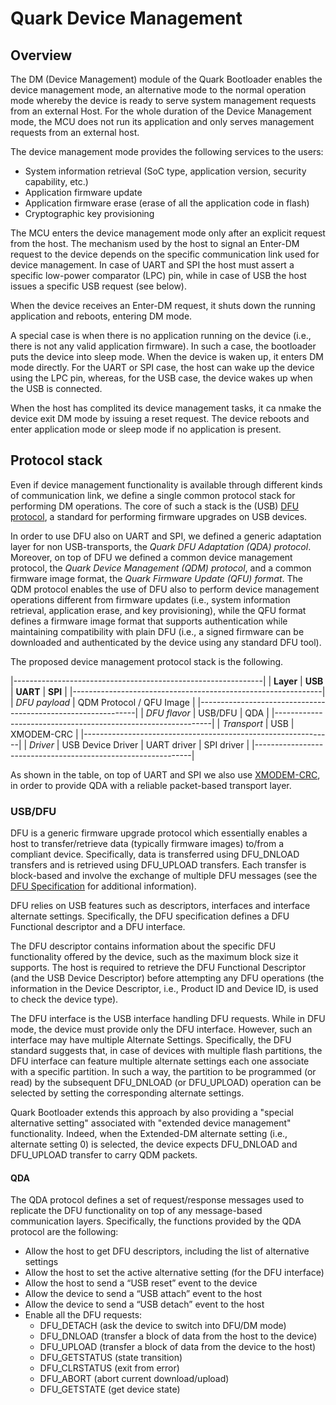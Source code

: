 # Quark Device Management

## Overview

The DM (Device Management) module of the Quark Bootloader enables the device
management mode, an alternative mode to the normal operation mode whereby the
device is ready to serve system management requests from an external Host. For
the whole duration of the Device Management mode, the MCU does not run its
application and only serves management requests from an external host.

The device management mode provides the following services to the users:
* System information retrieval (SoC type, application version, security
  capability, etc.)
* Application firmware update
* Application firmware erase (erase of all the application code in flash)
* Cryptographic key provisioning

The MCU enters the device management mode only after an explicit request from
the host. The mechanism used by the host to signal an Enter-DM request to the
device depends on the specific communication link used for device management.
In case of UART and SPI the host must assert a specific low-power comparator
(LPC) pin, while in case of USB the host issues a specific USB request (see
below).

When the device receives an Enter-DM request, it shuts down the running
application and reboots, entering DM mode.

A special case is when there is no application running on the device (i.e.,
there is not any valid application firmware). In such a case, the bootloader
puts the device into sleep mode. When the device is waken up, it enters DM
mode directly. For the UART or SPI case, the host can wake up the device
using the LPC pin, whereas, for the USB case, the device wakes up when the
USB is connected.

When the host has complited its device management tasks, it ca nmake the device
exit DM mode by issuing a reset request. The device reboots and enter
application mode or sleep mode if no application is present.

## Protocol stack

Even if device management functionality is available through different kinds of
communication link, we define a single common protocol stack for performing DM
operations. The core of such a stack is the (USB) [DFU protocol][dfu-spec], a
standard for performing firmware upgrades on USB devices.

In order to use DFU also on UART and SPI, we defined a generic adaptation layer
for non USB-transports, the *Quark DFU Adaptation (QDA) protocol*. Moreover, on
top of DFU we defined a common device management protocol, the *Quark Device
Management (QDM) protocol*, and a common firmware image format, the *Quark
Firmware Update (QFU) format*. The QDM protocol enables the use of DFU also to
perform device management operations different from firmware updates (i.e.,
system information retrieval, application erase, and key provisioning), while
the QFU format defines a firmware image format that supports authentication
while maintaining compatibility with plain DFU (i.e., a signed firmware can be
downloaded and authenticated by the device using any standard DFU tool).

The proposed device management protocol stack is the following.

|--------------------------------------------------------------|
| **Layer**     |      **USB**      |   **UART**  | **SPI**    |
|--------------------------------------------------------------|
| *DFU payload* |           QDM Protocol / QFU Image           |
|--------------------------------------------------------------|
| *DFU flavor*  |      USB/DFU      |             QDA          |
|--------------------------------------------------------------|
| *Transport*   |        USB        |         XMODEM-CRC       |
|--------------------------------------------------------------|
| *Driver*      | USB Device Driver | UART driver | SPI driver |
|--------------------------------------------------------------|

As shown in the table, on top of UART and SPI we also use [XMODEM-CRC][xmodem],
in order to provide QDA with a reliable packet-based transport layer.

### USB/DFU

DFU is a generic firmware upgrade protocol which essentially enables a host to
transfer/retrieve data (typically firmware images) to/from a compliant device.
Specifically, data is transferred using DFU_DNLOAD transfers and is retrieved
using DFU_UPLOAD transfers. Each transfer is block-based and involve the
exchange of multiple DFU messages (see the [DFU Specification][dfu-spec] for
additional information).

DFU relies on USB features such as descriptors, interfaces and interface
alternate settings.  Specifically, the DFU specification defines a DFU
Functional descriptor and a DFU interface.

The DFU descriptor contains information about the specific DFU functionality
offered by the device, such as the maximum block size it supports. The host is
required to retrieve the DFU Functional Descriptor (and the USB Device
Descriptor) before attempting any DFU operations (the information in the Device
Descriptor, i.e., Product ID and Device ID, is used to check the device type).

The DFU interface is the USB interface handling DFU requests. While in DFU
mode, the device must provide only the DFU interface. However, such an
interface may have multiple Alternate Settings. Specifically, the DFU standard
suggests that, in case of devices with multiple flash partitions, the DFU
interface can feature multiple alternate settings each one associate with a
specific partition. In such a way, the partition to be programmed (or read) by
the subsequent DFU_DNLOAD (or DFU_UPLOAD) operation can be selected by setting
the corresponding alternate settings.

Quark Bootloader extends this approach by also providing a "special alternative
setting" associated with "extended device management" functionality. Indeed,
when the Extended-DM alternate setting (i.e., alternate setting 0) is selected,
the device expects DFU_DNLOAD and DFU_UPLOAD transfer to carry QDM packets.

#### QDA

The QDA protocol defines a set of request/response messages used to replicate
the DFU functionality on top of any message-based communication layers.
Specifically, the functions provided by the QDA protocol are the following:
* Allow the host to get DFU descriptors, including the list of alternative
  settings
* Allow the host to set the active alternative setting (for the DFU interface)
* Allow the host to send a “USB reset” event to the device
* Allow the device to send a “USB attach” event to the host
* Allow the device to send a “USB detach” event to the host
* Enable all the DFU requests:
	- DFU_DETACH (ask the device to switch into DFU/DM mode)
	- DFU_DNLOAD (transfer a block of data from the host to the device)
	- DFU_UPLOAD (transfer a block of data from the device to the host)
	- DFU_GETSTATUS (state transition)
	- DFU_CLRSTATUS (exit from error)
	- DFU_ABORT (abort current download/upload)
	- DFU_GETSTATE (get device state)

[dfu-spec]: http://www.usb.org/developers/docs/devclass_docs/DFU_1.1.pdf
[xmodem]: https://en.wikipedia.org/wiki/XMODEM
